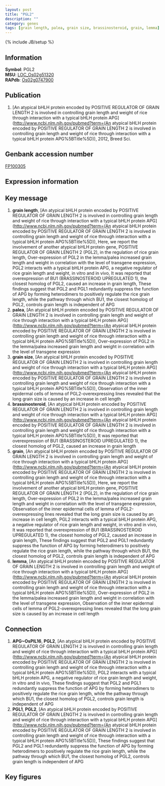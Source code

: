 ```yaml
---
layout: post
title: "PGL2"
description: ""
category: genes
tags: [grain length, palea, grain size, brassinosteroid, grain, lemma]
---
```

{% include JB/setup %}

## Information
__Symbol__: PGL2  
__MSU__: [LOC_Os02g51320](http://rice.plantbiology.msu.edu/cgi-bin/ORF_infopage.cgi?orf=LOC_Os02g51320)  
__RAPdb__: [Os02g0747900](http://rapdb.dna.affrc.go.jp/viewer/gbrowse_details/irgsp1?name=Os02g0747900)  

## Publication
1. [An atypical bHLH protein encoded by POSITIVE REGULATOR OF GRAIN LENGTH 2 is involved in controlling grain length and weight of rice through interaction with a typical bHLH protein APG](http://www.ncbi.nlm.nih.gov/pubmed?term=(An atypical bHLH protein encoded by POSITIVE REGULATOR OF GRAIN LENGTH 2 is involved in controlling grain length and weight of rice through interaction with a typical bHLH protein APG%5BTitle%5D)), 2012, Breed Sci.

## Genbank accession number
[FP100305](http://www.ncbi.nlm.nih.gov/nuccore/FP100305)

## Expression information

## Key message
1. __grain length__, [An atypical bHLH protein encoded by POSITIVE REGULATOR OF GRAIN LENGTH 2 is involved in controlling grain length and weight of rice through interaction with a typical bHLH protein APG](http://www.ncbi.nlm.nih.gov/pubmed?term=(An atypical bHLH protein encoded by POSITIVE REGULATOR OF GRAIN LENGTH 2 is involved in controlling grain length and weight of rice through interaction with a typical bHLH protein APG%5BTitle%5D)),  Here, we report the involvement of another atypical bHLH protein gene, POSITIVE REGULATOR OF GRAIN LENGTH 2 (PGL2), in the regulation of rice grain length, Over-expression of PGL2 in the lemma/palea increased grain length and weight in correlation with the level of transgene expression, PGL2 interacts with a typical bHLH protein APG, a negative regulator of rice grain length and weight, in vitro and in vivo, It was reported that overexpression of BU1 (BRASSINOSTEROID UPREGULATED 1), the closest homolog of PGL2, caused an increase in grain length, These findings suggest that PGL2 and PGL1 redundantly suppress the function of APG by forming heterodimers to positively regulate the rice grain length, while the pathway through which BU1, the closest homolog of PGL2, controls grain length is independent of APG
2. __palea__, [An atypical bHLH protein encoded by POSITIVE REGULATOR OF GRAIN LENGTH 2 is involved in controlling grain length and weight of rice through interaction with a typical bHLH protein APG](http://www.ncbi.nlm.nih.gov/pubmed?term=(An atypical bHLH protein encoded by POSITIVE REGULATOR OF GRAIN LENGTH 2 is involved in controlling grain length and weight of rice through interaction with a typical bHLH protein APG%5BTitle%5D)),  Over-expression of PGL2 in the lemma/palea increased grain length and weight in correlation with the level of transgene expression
3. __grain size__, [An atypical bHLH protein encoded by POSITIVE REGULATOR OF GRAIN LENGTH 2 is involved in controlling grain length and weight of rice through interaction with a typical bHLH protein APG](http://www.ncbi.nlm.nih.gov/pubmed?term=(An atypical bHLH protein encoded by POSITIVE REGULATOR OF GRAIN LENGTH 2 is involved in controlling grain length and weight of rice through interaction with a typical bHLH protein APG%5BTitle%5D)),  Observation of the inner epidermal cells of lemma of PGL2-overexpressing lines revealed that the long grain size is caused by an increase in cell length
4. __brassinosteroid__, [An atypical bHLH protein encoded by POSITIVE REGULATOR OF GRAIN LENGTH 2 is involved in controlling grain length and weight of rice through interaction with a typical bHLH protein APG](http://www.ncbi.nlm.nih.gov/pubmed?term=(An atypical bHLH protein encoded by POSITIVE REGULATOR OF GRAIN LENGTH 2 is involved in controlling grain length and weight of rice through interaction with a typical bHLH protein APG%5BTitle%5D)),  It was reported that overexpression of BU1 (BRASSINOSTEROID UPREGULATED 1), the closest homolog of PGL2, caused an increase in grain length
5. __grain__, [An atypical bHLH protein encoded by POSITIVE REGULATOR OF GRAIN LENGTH 2 is involved in controlling grain length and weight of rice through interaction with a typical bHLH protein APG](http://www.ncbi.nlm.nih.gov/pubmed?term=(An atypical bHLH protein encoded by POSITIVE REGULATOR OF GRAIN LENGTH 2 is involved in controlling grain length and weight of rice through interaction with a typical bHLH protein APG%5BTitle%5D)),  Here, we report the involvement of another atypical bHLH protein gene, POSITIVE REGULATOR OF GRAIN LENGTH 2 (PGL2), in the regulation of rice grain length, Over-expression of PGL2 in the lemma/palea increased grain length and weight in correlation with the level of transgene expression, Observation of the inner epidermal cells of lemma of PGL2-overexpressing lines revealed that the long grain size is caused by an increase in cell length, PGL2 interacts with a typical bHLH protein APG, a negative regulator of rice grain length and weight, in vitro and in vivo, It was reported that overexpression of BU1 (BRASSINOSTEROID UPREGULATED 1), the closest homolog of PGL2, caused an increase in grain length, These findings suggest that PGL2 and PGL1 redundantly suppress the function of APG by forming heterodimers to positively regulate the rice grain length, while the pathway through which BU1, the closest homolog of PGL2, controls grain length is independent of APG
6. __lemma__, [An atypical bHLH protein encoded by POSITIVE REGULATOR OF GRAIN LENGTH 2 is involved in controlling grain length and weight of rice through interaction with a typical bHLH protein APG](http://www.ncbi.nlm.nih.gov/pubmed?term=(An atypical bHLH protein encoded by POSITIVE REGULATOR OF GRAIN LENGTH 2 is involved in controlling grain length and weight of rice through interaction with a typical bHLH protein APG%5BTitle%5D)),  Over-expression of PGL2 in the lemma/palea increased grain length and weight in correlation with the level of transgene expression, Observation of the inner epidermal cells of lemma of PGL2-overexpressing lines revealed that the long grain size is caused by an increase in cell length

## Connection
1. __APG~OsPIL16__, __PGL2__, [An atypical bHLH protein encoded by POSITIVE REGULATOR OF GRAIN LENGTH 2 is involved in controlling grain length and weight of rice through interaction with a typical bHLH protein APG](http://www.ncbi.nlm.nih.gov/pubmed?term=(An atypical bHLH protein encoded by POSITIVE REGULATOR OF GRAIN LENGTH 2 is involved in controlling grain length and weight of rice through interaction with a typical bHLH protein APG%5BTitle%5D)),  PGL2 interacts with a typical bHLH protein APG, a negative regulator of rice grain length and weight, in vitro and in vivo, These findings suggest that PGL2 and PGL1 redundantly suppress the function of APG by forming heterodimers to positively regulate the rice grain length, while the pathway through which BU1, the closest homolog of PGL2, controls grain length is independent of APG
2. __PGL1__, __PGL2__, [An atypical bHLH protein encoded by POSITIVE REGULATOR OF GRAIN LENGTH 2 is involved in controlling grain length and weight of rice through interaction with a typical bHLH protein APG](http://www.ncbi.nlm.nih.gov/pubmed?term=(An atypical bHLH protein encoded by POSITIVE REGULATOR OF GRAIN LENGTH 2 is involved in controlling grain length and weight of rice through interaction with a typical bHLH protein APG%5BTitle%5D)),  These findings suggest that PGL2 and PGL1 redundantly suppress the function of APG by forming heterodimers to positively regulate the rice grain length, while the pathway through which BU1, the closest homolog of PGL2, controls grain length is independent of APG

## Key figures


